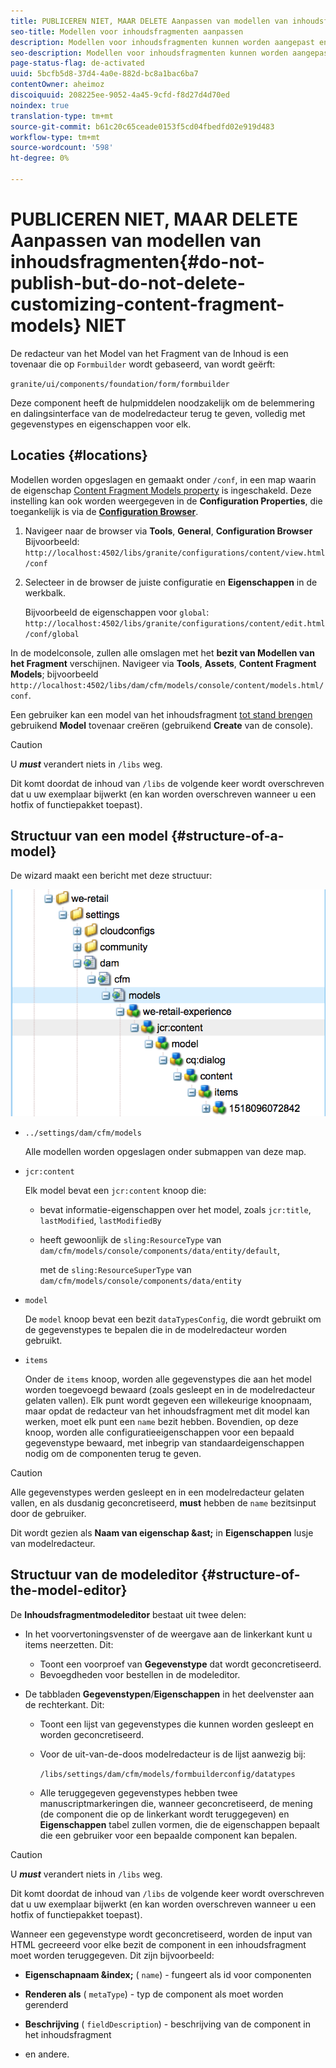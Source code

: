 ```yaml
---
title: PUBLICEREN NIET, MAAR DELETE Aanpassen van modellen van inhoudsfragmenten niet
seo-title: Modellen voor inhoudsfragmenten aanpassen
description: Modellen voor inhoudsfragmenten kunnen worden aangepast en uitgebreid.
seo-description: Modellen voor inhoudsfragmenten kunnen worden aangepast en uitgebreid.
page-status-flag: de-activated
uuid: 5bcfb5d8-37d4-4a0e-882d-bc8a1bac6ba7
contentOwner: aheimoz
discoiquuid: 208225ee-9052-4a45-9cfd-f8d27d4d70ed
noindex: true
translation-type: tm+mt
source-git-commit: b61c20c65ceade0153f5cd04fbedfd02e919d483
workflow-type: tm+mt
source-wordcount: '598'
ht-degree: 0%

---
```



# PUBLICEREN NIET, MAAR DELETE Aanpassen van modellen van inhoudsfragmenten{#do-not-publish-but-do-not-delete-customizing-content-fragment-models} NIET

De redacteur van het Model van het Fragment van de Inhoud is een tovenaar die op `Formbuilder` wordt gebaseerd, van wordt geërft:

`granite/ui/components/foundation/form/formbuilder`

Deze component heeft de hulpmiddelen noodzakelijk om de belemmering en dalingsinterface van de modelredacteur terug te geven, volledig met gegevenstypes en eigenschappen voor elk.

## Locaties {#locations}

Modellen worden opgeslagen en gemaakt onder `/conf`, in een map waarin de eigenschap [Content Fragment Models property](/help/assets/content-fragments-models.md#enable-content-fragment-models) is ingeschakeld. Deze instelling kan ook worden weergegeven in de **Configuration Properties**, die toegankelijk is via de **[Configuration Browser](/help/sites-administering/configurations.md)**.

1. Navigeer naar de browser via **Tools**, **General**, **Configuration Browser**
Bijvoorbeeld: 
`http://localhost:4502/libs/granite/configurations/content/view.html/conf`

1. Selecteer in de browser de juiste configuratie en **Eigenschappen** in de werkbalk.

   Bijvoorbeeld de eigenschappen voor `global`: `http://localhost:4502/libs/granite/configurations/content/edit.html/conf/global`

In de modelconsole, zullen alle omslagen met het **bezit van Modellen van het Fragment** verschijnen. Navigeer via **Tools**, **Assets**, **Content Fragment Models**; bijvoorbeeld `http://localhost:4502/libs/dam/cfm/models/console/content/models.html/conf`.

Een gebruiker kan een model van het inhoudsfragment [tot stand brengen ](/help/assets/content-fragments-models.md#creating-a-content-fragment-model) gebruikend **Model** tovenaar creëren (gebruikend **Create** van de console).

>[!CAUTION]
>
>U ***must*** verandert niets in `/libs` weg.
>
>Dit komt doordat de inhoud van `/libs` de volgende keer wordt overschreven dat u uw exemplaar bijwerkt (en kan worden overschreven wanneer u een hotfix of functiepakket toepast).

## Structuur van een model {#structure-of-a-model}

De wizard maakt een bericht met deze structuur:

![cf-54](assets/cf-54.png)

* `../settings/dam/cfm/models`

   Alle modellen worden opgeslagen onder submappen van deze map.

* `jcr:content`

   Elk model bevat een `jcr:content` knoop die:

   * bevat informatie-eigenschappen over het model, zoals `jcr:title`, `lastModified`, `lastModifiedBy`
   * heeft gewoonlijk de `sling:ResourceType` van `dam/cfm/models/console/components/data/entity/default`,

      met de `sling:ResourceSuperType` van `dam/cfm/models/console/components/data/entity`

* `model`

   De `model` knoop bevat een bezit `dataTypesConfig`, die wordt gebruikt om de gegevenstypes te bepalen die in de modelredacteur worden gebruikt.

* `items`

   Onder de `items` knoop, worden alle gegevenstypes die aan het model worden toegevoegd bewaard (zoals gesleept en in de modelredacteur gelaten vallen). Elk punt wordt gegeven een willekeurige knoopnaam, maar opdat de redacteur van het inhoudsfragment met dit model kan werken, moet elk punt een `name` bezit hebben. Bovendien, op deze knoop, worden alle configuratieeigenschappen voor een bepaald gegevenstype bewaard, met inbegrip van standaardeigenschappen nodig om de componenten terug te geven.

>[!CAUTION]
>
>Alle gegevenstypes werden gesleept en in een modelredacteur gelaten vallen, en als dusdanig geconcretiseerd, **must** hebben de `name` bezitsinput door de gebruiker.
>
>Dit wordt gezien als **Naam van eigenschap &amp;ast;** in **Eigenschappen** lusje van modelredacteur.

## Structuur van de modeleditor {#structure-of-the-model-editor}

De **Inhoudsfragmentmodeleditor** bestaat uit twee delen:

* In het voorvertoningsvenster of de weergave aan de linkerkant kunt u items neerzetten. Dit:

   * Toont een voorproef van **Gegevenstype** dat wordt geconcretiseerd.
   * Bevoegdheden voor bestellen in de modeleditor.

* De tabbladen **Gegevenstypen**/**Eigenschappen** in het deelvenster aan de rechterkant. Dit:

   * Toont een lijst van gegevenstypes die kunnen worden gesleept en worden geconcretiseerd.
   * Voor de uit-van-de-doos modelredacteur is de lijst aanwezig bij:

      `/libs/settings/dam/cfm/models/formbuilderconfig/datatypes`

      <!-- Please uncomment when file is used
      This node contains all the data types currently supported in the model editor. For more information on how to configure the data types, see [Customizing Data Types for Content Fragment Models](/help/sites-developing/customizing-content-fragment-model-data-types.md).
      -->

   * Alle teruggegeven gegevenstypes hebben twee manuscriptmarkeringen die, wanneer geconcretiseerd, de mening (de component die op de linkerkant wordt teruggegeven) en **Eigenschappen** tabel zullen vormen, die de eigenschappen bepaalt die een gebruiker voor een bepaalde component kan bepalen.

>[!CAUTION]
>
>U ***must*** verandert niets in `/libs` weg.
>
>Dit komt doordat de inhoud van `/libs` de volgende keer wordt overschreven dat u uw exemplaar bijwerkt (en kan worden overschreven wanneer u een hotfix of functiepakket toepast).

<!-- Please uncomment when files are used
The properties on the right side define a form that is submitted directly into JCR under `/conf`; see the path in the example [Structure of a Model](/help/sites-developing/customizing-content-fragment-models.md#structure-of-a-model).
-->

Wanneer een gegevenstype wordt geconcretiseerd, worden de input van HTML gecreeerd voor elke bezit de component in een inhoudsfragment moet worden teruggegeven. Dit zijn bijvoorbeeld:

* **Eigenschapnaam &amp;index;** (  `name`) - fungeert als id voor componenten

* **Renderen als** (  `metaType`) - typ de component als moet worden gerenderd

* **Beschrijving** (  `fieldDescription`) - beschrijving van de component in het inhoudsfragment

* en andere.

